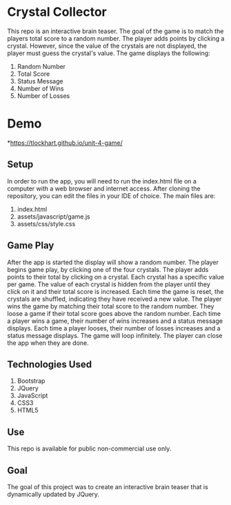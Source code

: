# Crystal Collector
This repo is an interactive brain teaser.  The goal of the game is to match the players total score to a random number.  The player adds points by clicking a crystal.  However, since the value of the crystals are not displayed, the player must guess the crystal's value.  The game displays the following:
1. Random Number
1. Total Score
1. Status Message
1. Number of Wins
1. Number of Losses
# Demo
*https://tlockhart.github.io/unit-4-game/
## Setup
In order to run the app, you will need to run the index.html file on a computer with a web browser and internet access.  After cloning the repository, you can edit the files in your IDE of choice.  The main files are:
1. index.html
1. assets/javascript/game.js
1. assets/css/style.css
## Game Play
After the app is started the display will show a random number.  The player begins game play, by clicking one of the four crystals. The player adds points to their total by clicking on a crystal.  Each crystal has a specific value per game.  The value of each crystal is hidden from the player until they click on it and their total score is increased.  Each time the game is reset, the crystals are shuffled, indicating they have received a new value. The player wins the game by matching their total score to the random number. They loose a game if their total score goes above the random number. Each time a player wins a game, their number of wins increases and a status message displays.  Each time a player looses, their number of losses increases and a status message displays.  The game will loop infinitely.  The player can close the app when they are done.
## Technologies Used
1. Bootstrap
1. JQuery
1. JavaScript
1. CSS3
1. HTML5
## Use
This repo is available for public non-commercial use only.
## Goal
The goal of this project was to create an interactive brain teaser that is dynamically updated by JQuery.